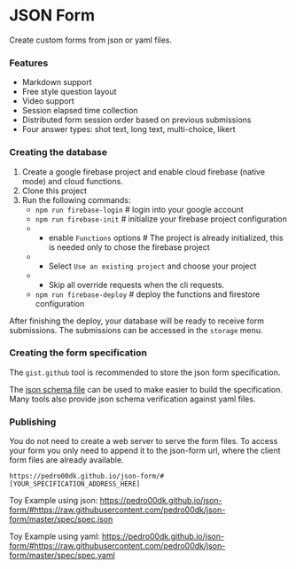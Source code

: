 # JSON Form

Create custom forms from json or yaml files.

### Features

-   Markdown support
-   Free style question layout
-   Video support
-   Session elapsed time collection
-   Distributed form session order based on previous submissions
-   Four answer types: shot text, long text, multi-choice, likert

### Creating the database

1. Create a google firebase project and enable cloud firebase (native mode) and cloud functions.
2. Clone this project
3. Run the following commands:
    - `npm run firebase-login` # login into your google account
    - `npm run firebase-init` # initialize your firebase project configuration
    -   - enable `Functions` options # The project is already initialized, this is needed only to chose the firebase project
    -   - Select `Use an existing project` and choose your project
    -   - Skip all override requests when the cli requests.
    - `npm run firebase-deploy` # deploy the functions and firestore configuration

After finishing the deploy, your database will be ready to receive form submissions.
The submissions can be accessed in the `storage` menu.

### Creating the form specification

The `gist.github` tool is recommended to store the json form specification.

The [json schema file](/schema/schema.json) can be used to make easier to build the specification.
Many tools also provide json schema verification against yaml files.

### Publishing

You do not need to create a web server to serve the form files.
To access your form you only need to append it to the json-form url, where the client form files are already available.

`https://pedro00dk.github.io/json-form/#[YOUR_SPECIFICATION_ADDRESS_HERE]`

Toy Example using json:
https://pedro00dk.github.io/json-form/#https://raw.githubusercontent.com/pedro00dk/json-form/master/spec/spec.json

Toy Example using yaml:
https://pedro00dk.github.io/json-form/#https://raw.githubusercontent.com/pedro00dk/json-form/master/spec/spec.yaml
